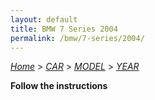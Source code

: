 ```yaml
---
layout: default
title: BMW 7 Series 2004
permalink: /bmw/7-series/2004/
---
```

[*Home*](/) > [*CAR*](/car/) > [*MODEL*](/car/model/) > [*YEAR*](/car/model/year/)

**Follow the instructions**